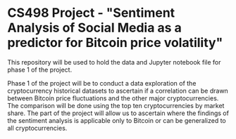 # CS498 Project - "Sentiment Analysis of Social Media as a predictor for Bitcoin price volatility"
This repository will be used to hold the data and Jupyter notebook file for phase 1 of the project. 

Phase 1 of the project will be to conduct a data exploration of the cryptocurrency historical datasets to ascertain if a correlation can be drawn between Bitcoin price fluctuations and the other major cryptocurrencies. The comparison will be done using the top ten cryptocurrencies by market share. The part of the project will allow us to ascertain where the findings of the sentiment analysis is applicable only to Bitcoin or  can be generalized to all cryptocurrencies. 
